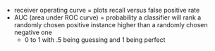 - receiver operating curve = plots recall versus false positive rate
- AUC (area under ROC curve) = probability a classifier will rank a randomly chosen positive instance higher than a randomly chosen negative one
  - 0 to 1 with .5 being guessing and 1 being perfect